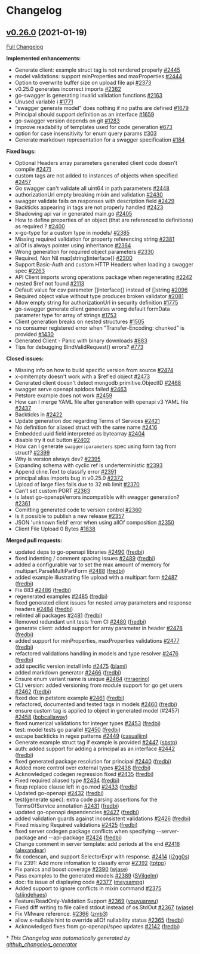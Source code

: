 # Changelog

## [v0.26.0](https://github.com/go-swagger/go-swagger/tree/v0.26.0) (2021-01-19)

[Full Changelog](https://github.com/go-swagger/go-swagger/compare/v0.25.0...v0.26.0)

**Implemented enhancements:**

- Generate client: example struct tag is not rendered properly [\#2445](https://github.com/go-swagger/go-swagger/issues/2445)
- model validations: support minProperties and maxProperties [\#2444](https://github.com/go-swagger/go-swagger/issues/2444)
- Option to overwrite buffer size on upload file api  [\#2373](https://github.com/go-swagger/go-swagger/issues/2373)
- v0.25.0 generates incorrect imports [\#2362](https://github.com/go-swagger/go-swagger/issues/2362)
- go-swagger is generating invalid validation functions [\#2163](https://github.com/go-swagger/go-swagger/issues/2163)
- Unused variable i [\#1771](https://github.com/go-swagger/go-swagger/issues/1771)
- "swagger generate model" does nothing if no paths are defined [\#1679](https://github.com/go-swagger/go-swagger/issues/1679)
- Principal should support definition as an interface [\#1659](https://github.com/go-swagger/go-swagger/issues/1659)
- go-swagger version depends on git [\#1283](https://github.com/go-swagger/go-swagger/issues/1283)
- Improve readability of templates used for code generation [\#673](https://github.com/go-swagger/go-swagger/issues/673)
- option for case insensitivity for enum query params [\#303](https://github.com/go-swagger/go-swagger/issues/303)
- Generate markdown representation for a swagger specification [\#184](https://github.com/go-swagger/go-swagger/issues/184)

**Fixed bugs:**

- Optional Headers array parameters generated client code doesn't compile [\#2471](https://github.com/go-swagger/go-swagger/issues/2471)
- custom tags are not added to instances of objects when specified [\#2457](https://github.com/go-swagger/go-swagger/issues/2457)
- Go swagger can't validate all uint64 in path parameters [\#2448](https://github.com/go-swagger/go-swagger/issues/2448)
- authorizationUrl empty breaking mixin and validation [\#2430](https://github.com/go-swagger/go-swagger/issues/2430)
- swagger validate fails on responses with description field [\#2429](https://github.com/go-swagger/go-swagger/issues/2429)
- Backticks appearing in tags are not properly handled [\#2423](https://github.com/go-swagger/go-swagger/issues/2423)
- Shadowing api var in generated main.go [\#2405](https://github.com/go-swagger/go-swagger/issues/2405)
- How to define properties of an object \(that are referenced to definitions\) as required ? [\#2400](https://github.com/go-swagger/go-swagger/issues/2400)
- x-go-type for a custom type in models/ [\#2385](https://github.com/go-swagger/go-swagger/issues/2385)
- Missing required validation for property referencing string [\#2381](https://github.com/go-swagger/go-swagger/issues/2381)
- allOf is always pointer using inheritance [\#2364](https://github.com/go-swagger/go-swagger/issues/2364)
- Wrong generation for required object parameters [\#2330](https://github.com/go-swagger/go-swagger/issues/2330)
- Required, Non Nil map\[string\]interface{} [\#2300](https://github.com/go-swagger/go-swagger/issues/2300)
- Support Basic-Auth and custom HTTP Headers when loading a swagger spec [\#2263](https://github.com/go-swagger/go-swagger/issues/2263)
- API Client imports wrong operations package when regenerating [\#2242](https://github.com/go-swagger/go-swagger/issues/2242)
- nested  $ref not found [\#2113](https://github.com/go-swagger/go-swagger/issues/2113)
- Default value for csv parameter \[\]interface{} instead of \[\]string [\#2096](https://github.com/go-swagger/go-swagger/issues/2096)
- Required object value without type produces broken validator [\#2081](https://github.com/go-swagger/go-swagger/issues/2081)
- Allow empty string for authorizationUrl in security definition [\#1775](https://github.com/go-swagger/go-swagger/issues/1775)
- go-swagger generate client generates wrong default formData parameter type for array of strings [\#1753](https://github.com/go-swagger/go-swagger/issues/1753)
- Client generation breaks on nested structures [\#1505](https://github.com/go-swagger/go-swagger/issues/1505)
- no consumer registered error when "Transfer-Encoding: chunked" is provided [\#1430](https://github.com/go-swagger/go-swagger/issues/1430)
- Generated Client - Panic with binary downloads [\#883](https://github.com/go-swagger/go-swagger/issues/883)
- Tips for debugging BindValidRequest\(\) errors? [\#773](https://github.com/go-swagger/go-swagger/issues/773)

**Closed issues:**

- Missing info on how to build specific version from source [\#2474](https://github.com/go-swagger/go-swagger/issues/2474)
- x-omitempty doesn't work with a $ref'ed object [\#2473](https://github.com/go-swagger/go-swagger/issues/2473)
- Generated client doesn't detect mongodb primitive.ObjectID [\#2468](https://github.com/go-swagger/go-swagger/issues/2468)
- swagger serve openapi apidocs failed [\#2463](https://github.com/go-swagger/go-swagger/issues/2463)
- Petstore example does not work [\#2459](https://github.com/go-swagger/go-swagger/issues/2459)
- How can I merge YAML file after generation with openapi v3 YAML file [\#2437](https://github.com/go-swagger/go-swagger/issues/2437)
- Backticks in  [\#2422](https://github.com/go-swagger/go-swagger/issues/2422)
- Update generation doc regarding Terms of Services [\#2421](https://github.com/go-swagger/go-swagger/issues/2421)
- No definition for aliased struct with the same name [\#2416](https://github.com/go-swagger/go-swagger/issues/2416)
- Embedded uuid field interpreted as bytearray [\#2404](https://github.com/go-swagger/go-swagger/issues/2404)
- disable try it out button [\#2402](https://github.com/go-swagger/go-swagger/issues/2402)
- How can I generate `swagger:parameters` spec using form tag from struct? [\#2399](https://github.com/go-swagger/go-swagger/issues/2399)
- Why is version always dev? [\#2395](https://github.com/go-swagger/go-swagger/issues/2395)
- Expanding schema with cyclic ref is underterministic [\#2393](https://github.com/go-swagger/go-swagger/issues/2393)
- Append cline.Text  to classify error [\#2391](https://github.com/go-swagger/go-swagger/issues/2391)
- principal alias imports bug in v0.25.0 [\#2372](https://github.com/go-swagger/go-swagger/issues/2372)
- Upload of large files fails due to 32 mb limit [\#2370](https://github.com/go-swagger/go-swagger/issues/2370)
- Can't set custom PORT [\#2363](https://github.com/go-swagger/go-swagger/issues/2363)
- is latest go-openapi/errors incompatible with swagger generation? [\#2361](https://github.com/go-swagger/go-swagger/issues/2361)
- Comitting generated code to version control [\#2360](https://github.com/go-swagger/go-swagger/issues/2360)
- Is it possible to publish a new release [\#2357](https://github.com/go-swagger/go-swagger/issues/2357)
- JSON 'unknown field' error when using allOf composition [\#2350](https://github.com/go-swagger/go-swagger/issues/2350)
- Client File Upload 0 Bytes [\#1838](https://github.com/go-swagger/go-swagger/issues/1838)

**Merged pull requests:**

- updated deps to go-openapi libraries [\#2490](https://github.com/go-swagger/go-swagger/pull/2490) ([fredbi](https://github.com/fredbi))
- fixed indenting / comment spacing issues [\#2489](https://github.com/go-swagger/go-swagger/pull/2489) ([fredbi](https://github.com/fredbi))
- added a configurable var to set the max amount of memory for multipart.ParseMultiPartForm [\#2488](https://github.com/go-swagger/go-swagger/pull/2488) ([fredbi](https://github.com/fredbi))
- added example illustrating file upload with a multipart form [\#2487](https://github.com/go-swagger/go-swagger/pull/2487) ([fredbi](https://github.com/fredbi))
- Fix 883 [\#2486](https://github.com/go-swagger/go-swagger/pull/2486) ([fredbi](https://github.com/fredbi))
- regenerated examples [\#2485](https://github.com/go-swagger/go-swagger/pull/2485) ([fredbi](https://github.com/fredbi))
- fixed generated client issues for nested array parameters and response headers [\#2484](https://github.com/go-swagger/go-swagger/pull/2484) ([fredbi](https://github.com/fredbi))
- relinted all packages [\#2481](https://github.com/go-swagger/go-swagger/pull/2481) ([fredbi](https://github.com/fredbi))
- Removed redundant unit tests from CI [\#2480](https://github.com/go-swagger/go-swagger/pull/2480) ([fredbi](https://github.com/fredbi))
- generate client: added support for array parameter in header [\#2478](https://github.com/go-swagger/go-swagger/pull/2478) ([fredbi](https://github.com/fredbi))
- added support for minProperties, maxProperties validations [\#2477](https://github.com/go-swagger/go-swagger/pull/2477) ([fredbi](https://github.com/fredbi))
- refactored validations handling in models and type resolver [\#2476](https://github.com/go-swagger/go-swagger/pull/2476) ([fredbi](https://github.com/fredbi))
- add specific version install info [\#2475](https://github.com/go-swagger/go-swagger/pull/2475) ([blami](https://github.com/blami))
- added markdown generator [\#2466](https://github.com/go-swagger/go-swagger/pull/2466) ([fredbi](https://github.com/fredbi))
- Ensure enum variant name is unique [\#2464](https://github.com/go-swagger/go-swagger/pull/2464) ([mraerino](https://github.com/mraerino))
- CLI version: added versioning from module support for go get users [\#2462](https://github.com/go-swagger/go-swagger/pull/2462) ([fredbi](https://github.com/fredbi))
- fixed doc in petstore example [\#2461](https://github.com/go-swagger/go-swagger/pull/2461) ([fredbi](https://github.com/fredbi))
- refactored, documented and tested tags in models [\#2460](https://github.com/go-swagger/go-swagger/pull/2460) ([fredbi](https://github.com/fredbi))
- ensure custom tag is applied to object in generated model \(\#2457\) [\#2458](https://github.com/go-swagger/go-swagger/pull/2458) ([bobcallaway](https://github.com/bobcallaway))
- fixed numerical validations for integer types [\#2453](https://github.com/go-swagger/go-swagger/pull/2453) ([fredbi](https://github.com/fredbi))
- test: model tests go parallel [\#2450](https://github.com/go-swagger/go-swagger/pull/2450) ([fredbi](https://github.com/fredbi))
- escape backticks in regex patterns [\#2449](https://github.com/go-swagger/go-swagger/pull/2449) ([casualjim](https://github.com/casualjim))
- Generate example struct tag if example is provided [\#2447](https://github.com/go-swagger/go-swagger/pull/2447) ([sbstp](https://github.com/sbstp))
- auth: added support for adding a principal as an interface  [\#2442](https://github.com/go-swagger/go-swagger/pull/2442) ([fredbi](https://github.com/fredbi))
- fixed generated package resolution for principal [\#2440](https://github.com/go-swagger/go-swagger/pull/2440) ([fredbi](https://github.com/fredbi))
- Added more control over external types [\#2438](https://github.com/go-swagger/go-swagger/pull/2438) ([fredbi](https://github.com/fredbi))
- Acknowledged codegen regression fixed [\#2435](https://github.com/go-swagger/go-swagger/pull/2435) ([fredbi](https://github.com/fredbi))
- Fixed required aliased type [\#2434](https://github.com/go-swagger/go-swagger/pull/2434) ([fredbi](https://github.com/fredbi))
- fixup replace clause left in go.mod [\#2433](https://github.com/go-swagger/go-swagger/pull/2433) ([fredbi](https://github.com/fredbi))
- Updated go-openapi [\#2432](https://github.com/go-swagger/go-swagger/pull/2432) ([fredbi](https://github.com/fredbi))
- test\(generate spec\): extra code parsing assertions for the TermsOfService annotation [\#2431](https://github.com/go-swagger/go-swagger/pull/2431) ([fredbi](https://github.com/fredbi))
- updated go-openapi dependencies [\#2427](https://github.com/go-swagger/go-swagger/pull/2427) ([fredbi](https://github.com/fredbi))
- added validation guards against inconsistent validations [\#2426](https://github.com/go-swagger/go-swagger/pull/2426) ([fredbi](https://github.com/fredbi))
- Fixed missing Required validations [\#2425](https://github.com/go-swagger/go-swagger/pull/2425) ([fredbi](https://github.com/fredbi))
- fixed server codegen package conflicts when specifying --server-package and --api-package [\#2424](https://github.com/go-swagger/go-swagger/pull/2424) ([fredbi](https://github.com/fredbi))
- Change comment in server template: add periods at the end [\#2418](https://github.com/go-swagger/go-swagger/pull/2418) ([alexandear](https://github.com/alexandear))
- fix codescan, and support SelectorExpr with response. [\#2414](https://github.com/go-swagger/go-swagger/pull/2414) ([j2gg0s](https://github.com/j2gg0s))
- Fix 2391: Add more infomation to classify error [\#2392](https://github.com/go-swagger/go-swagger/pull/2392) ([tptpp](https://github.com/tptpp))
- Fix panics and boost coverage [\#2390](https://github.com/go-swagger/go-swagger/pull/2390) ([wjase](https://github.com/wjase))
- Pass examples to the generated models [\#2389](https://github.com/go-swagger/go-swagger/pull/2389) ([SVilgelm](https://github.com/SVilgelm))
- doc: fix issue of displaying code [\#2377](https://github.com/go-swagger/go-swagger/pull/2377) ([meysampg](https://github.com/meysampg))
- Added support to ignore conflicts in mixin command [\#2375](https://github.com/go-swagger/go-swagger/pull/2375) ([stijndehaes](https://github.com/stijndehaes))
- Feature/ReadOnly-Validation Support [\#2369](https://github.com/go-swagger/go-swagger/pull/2369) ([youyuanwu](https://github.com/youyuanwu))
- Fixed diff writing to file called stdout instead of os.StdOut [\#2367](https://github.com/go-swagger/go-swagger/pull/2367) ([wjase](https://github.com/wjase))
- Fix VMware reference. [\#2366](https://github.com/go-swagger/go-swagger/pull/2366) ([zmb3](https://github.com/zmb3))
- allow x-nullable hint to override allOf nullability status [\#2365](https://github.com/go-swagger/go-swagger/pull/2365) ([fredbi](https://github.com/fredbi))
- Acknowledged fixes from go-openapi/spec updates [\#2142](https://github.com/go-swagger/go-swagger/pull/2142) ([fredbi](https://github.com/fredbi))



\* *This Changelog was automatically generated by [github_changelog_generator](https://github.com/github-changelog-generator/github-changelog-generator)*
